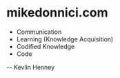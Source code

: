 # mikedonnici.com


* Communication
* Learning (Knowledge Acquisition)
* Codified Knowledge
* Code

-- Kevlin Henney

